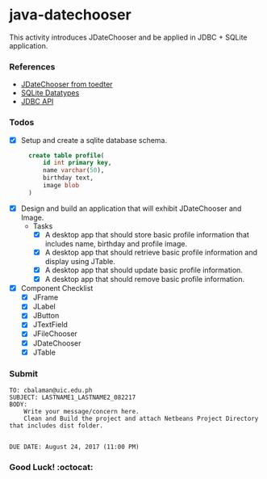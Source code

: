 # java-datechooser
This activity introduces JDateChooser and be applied in JDBC + SQLite application.

### References
* [JDateChooser from toedter](https://toedter.com/jcalendar/)
* [SQLite Datatypes](https://sqlite.org/datatype3.html)
* [JDBC API](https://docs.oracle.com/javase/8/docs/technotes/guides/jdbc/)

### Todos
- [X] Setup and create a sqlite database schema.
  ```sql
	create table profile(
		id int primary key,
		name varchar(50),
		birthday text,
		image blob
	)
  ```
- [X] Design and build an application that will exhibit JDateChooser and Image.
  * Tasks
    - [X] A desktop app that should store basic profile information that includes name, birthday and profile image.
    - [X] A desktop app that should retrieve basic profile information and display using JTable.
    - [X] A desktop app that should update basic profile information.
    - [X] A desktop app that should remove basic profile information.
- [X] Component Checklist
  - [X] JFrame
  - [X] JLabel
  - [X] JButton
  - [X] JTextField
  - [X] JFileChooser
  - [X] JDateChooser
  - [X] JTable

### Submit
```console
TO: cbalaman@uic.edu.ph
SUBJECT: LASTNAME1_LASTNAME2_082217
BODY:
	Write your message/concern here.
	Clean and Build the project and attach Netbeans Project Directory that includes dist folder. 


DUE DATE: August 24, 2017 (11:00 PM)
```

### Good Luck! :octocat: